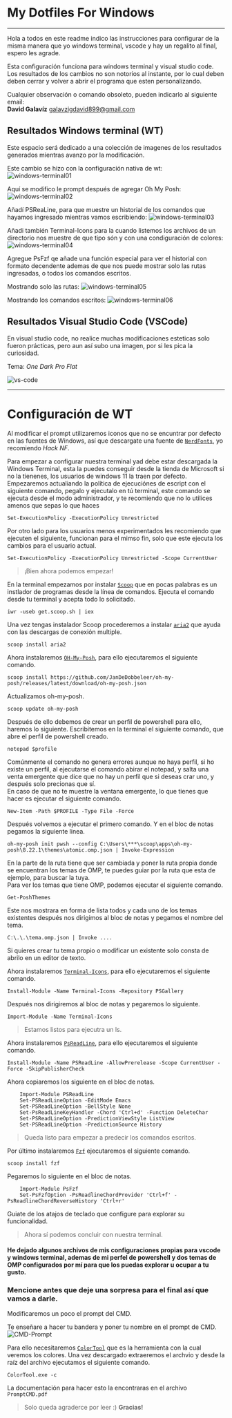# My Dotfiles For Windows
---
Hola a todos en este readme indico las instrucciones para configurar de la misma manera que yo windows terminal, vscode y hay un regalito al final, espero les agrade.

Esta configuración funciona para windows terminal y visual studio code.
Los resultados de los cambios no son notorios al instante, por lo cual deben deben cerrar y volver a abrir el programa que esten personalizando.

Cualquier observación o comando obsoleto, pueden indicarlo al siguiente email:   
**David Galavíz** <galavzigdavid899@gmail.com>  

## Resultados Windows terminal (WT) 

Este espacio será dedicado a una colección de imagenes de los resultados generados mientras avanzo por la modificación.  

Este cambio se hizo con la configuración nativa de wt:
![windows-terminal01](img/wt01.png)

Aquí se modifico le prompt después de agregar Oh My Posh:
![windows-terminal02](img/wt02.png) 

Añadí PSReaLine, para que muestre un historial de los comandos que hayamos ingresado mientras vamos escribiendo:
![windows-terminal03](img/wt03.png) 

Añadi también Terminal-Icons para la cuando listemos los archivos de un directorio nos muestre de que tipo són y con una condiguración de colores:
![windows-terminal04](img/wt04.png) 

Agregue PsFzf qe añade una función especial para ver el historial con formato decendente ademas de que nos puede mostrar solo las rutas ingresadas, o todos los comandos escritos.

Mostrando solo las rutas:
![windows-terminal05](img/wt05.png) 

Mostrando los comandos escritos:
![windows-terminal06](img/wt06.png) 


## Resultados Visual Studio Code (VSCode)

En visual studio code, no realice muchas modificaciones esteticas solo fueron prácticas, pero aun así subo una imagen, por si les pica la curiosidad.  

Tema: *One Dark Pro Flat*

![vs-code](img/vscode01.png) 

---
# Configuración de WT
Al modificar el prompt utilizaremos iconos que no se encuntrar por defecto en las fuentes de Windows, así que descargate una fuente de [`NerdFonts`](https://github.com/ryanoasis/nerd-fonts/releases), yo recomiendo *Hack NF*.  

Para empezar a configurar nuestra terminal yad debe estar descargada la Windows Terminal, esta la puedes conseguir desde la tienda de Microsoft si no la tienenes, los usuarios de windows 11 la traen por defecto.  
Empezaremos actualiando la política de ejecuciónes de escript con el siguiente comando, pegalo y ejecutalo en tú terminal, este comando se ejecuta desde el modo administrador, y te recomiendo que no lo utilices amenos que sepas lo que haces  
   
    Set-ExecutionPolicy -ExecutionPolicy Unrestricted

Por otro lado para los usuarios menos experimentados les recomiendo que ejecuten el siguiente, funcionan para el mimso fin, solo que este ejecuta los cambios para el usuario actual.  

    Set-ExecutionPolicy -ExecutionPolicy Unrestricted -Scope CurrentUser

>¡Bien ahora podemos empezar!

En la terminal empezamos por instalar [`Scoop`](https://github.com/ScoopInstaller/Scoop) que en pocas palabras es un instlador de programas desde la línea de comandos. 
Ejecuta el comando desde tu terminal y acepta todo lo solicitado. 

    iwr -useb get.scoop.sh | iex

Una vez tengas instalador Scoop procederemos a instalar [`aria2`](https://github.com/aria2/aria2) que ayuda con las descargas de conexión multiple.

    scoop install aria2 

Ahora instalaremos [`OH-My-Posh`](https://ohmyposh.dev/docs/installation/windows), para ello ejecutaremos el siguiente comando.  

    scoop install https://github.com/JanDeDobbeleer/oh-my-posh/releases/latest/download/oh-my-posh.json

Actualizamos oh-my-posh.  

    scoop update oh-my-posh

Después de ello debemos de crear un perfil de powershell para ello, haremos lo siguiente.
Escribitemos en la terminal el siguiente comando, que abre el perfil de powershell creado.

    notepad $profile

Comúnmente el comando no genera errores aunque no haya perfil, si ho existe un perfil, al ejecutarse el comando abirar el notepad, y salta una venta emergente que dice que no hay un perfil que si deseas crar uno, y después solo precionas que sí.  
En caso de que no te muestre la ventana emergente, lo que tienes que hacer es ejecutar el siguiente comando.  

    New-Item -Path $PROFILE -Type File -Force
Después volvemos a ejecutar el primero comando.
Y en el bloc de notas pegamos la siguiente linea.

    oh-my-posh init pwsh --config C:\Users\***\scoop\apps\oh-my-posh\8.22.1\themes\atomic.omp.json | Invoke-Expression
En la parte de la ruta tiene que ser cambiada y poner la ruta propia donde se encuentran los temas de OMP, te puedes guiar por la ruta que esta de ejemplo, para buscar la tuya.  
Para ver los temas que tiene OMP, podemos ejecutar el siguiente comando.  

    Get-PoshThemes
Este nos mostrara en forma de lista todos y cada uno de los temas existentes después nos dirigimos al bloc de notas y pegamos el nombre del tema.

    C:\.\.\tema.omp.json | Invoke ....
Si quieres crear tu tema propio o modificar un existente solo consta de abrilo en un editor de texto.

Ahora instalaremos [`Terminal-Icons`](https://github.com/devblackops/Terminal-Icons), para ello ejecutaremos el siguiente comando.

    Install-Module -Name Terminal-Icons -Repository PSGallery
Después nos dirigiremos al bloc de notas y pegaremos lo siguiente.

    Import-Module -Name Terminal-Icons

>Estamos listos para ejecutra un ls.

Ahora instalaremos [`PsReadLine`](https://github.com/devblackops/Terminal-Icons), para ello ejecutaremos el siguiente comando.

    Install-Module -Name PSReadLine -AllowPrerelease -Scope CurrentUser -Force -SkipPublisherCheck
Ahora copiaremos los siguiente en el bloc de notas.
~~~
    Import-Module PSReadLine
    Set-PSReadLineOption -EditMode Emacs
    Set-PSReadLineOption -BellStyle None
    Set-PsReadLineKeyHandler -Chord 'Ctrl+d' -Function DeleteChar
    Set-PSReadLineOption -PredictionViewStyle ListView
    Set-PSReadLineOption -PredictionSource History
~~~

>Queda listo para empezar a predecir los comandos escritos.

Por último instalaremos [`Fzf`](https://github.com/junegunn/fzf#windows) ejecutaremos el siguiente comando.

    scoop install fzf
Pegaremos lo siguiente en el bloc de notas.
~~~
    Import-Module PsFzf
    Set-PsFzfOption -PsReadlineChordProvider 'Ctrl+f' -PsReadlineChordReverseHistory 'Ctrl+r'
~~~
Guiate de los atajos de teclado que configure para explorar su funcionalidad.
>Ahora sí podemos concluir con nuestra terminal.

#### He dejado algunos archivos de mis configuraciones propias para vscode y windows terminal, ademas de mi perfel de powershell y dos temas de OMP configurados por mí para que los puedas explorar u ocupar a tu gusto.  

### Mencione antes que deje una sorpresa para el final así que vamos a darle.
Modificaremos un poco el prompt del CMD.   

Te enseñare a hacer tu bandera y poner tu nombre en el prompt de CMD.
![CMD-Prompt](img/cmd01.png)

Para ello necesitaremos [`ColorTool`](https://github.com/Microsoft/Terminal/tree/main/src/tools/ColorTool) que es la herramienta con la cual veremos los colores. 
Una vez descargado extraeremos el archvio y desde la raíz del archivo ejecutamos el siguiente comando.  

    ColorTool.exe -c

La documentación para hacer esto la encontraras en el archivo `PromptCMD.pdf`

>Solo queda agraderce por leer :) **Gracias!**

